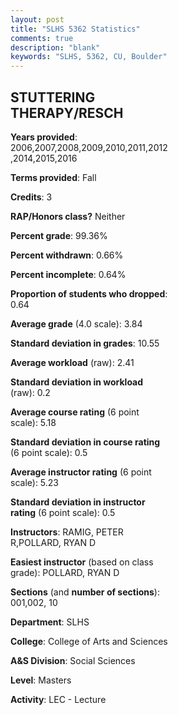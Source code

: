 ```yaml
---
layout: post
title: "SLHS 5362 Statistics"
comments: true
description: "blank"
keywords: "SLHS, 5362, CU, Boulder"
--- 
```

<head>
<script src="https://ajax.googleapis.com/ajax/libs/jquery/2.1.3/jquery.min.js"></script>
<script src="https://dl.dropboxusercontent.com/s/pc42nxpaw1ea4o9/highcharts.js?dl=0"></script>
<!-- <script src="../assets/js/highcharts.js"></script> -->
<style type="text/css">@font-face {
	font-family: "Bebas Neue";
	src: url(https://www.filehosting.org/file/details/544349/BebasNeue%20Regular.otf) format("opentype");
	}
	h1.Bebas { 
		font-family: "Bebas Neue", Verdana, Tahoma;
	}
</style>
</head>
<body>
	<div id="container" style="float: right; width: 45%; height: 88%; margin-left: 2.5%; margin-right: 2.5%;"></div>
	<script language="JavaScript">
		$(document).ready(function() {
		var chart = {type: 'column'};
		var title = {text: 'Grade Distribution'};
		var xAxis = {categories: ['A','B','C','D','F'],crosshair: true};
		var yAxis = {min: 0,title: {text: 'Percentage'}};
		var tooltip = {headerFormat: '<center><b><span style="font-size:20px">{point.key}</span></b></center>',
		               pointFormat: '<td style="padding:0"><b>{point.y:.1f}%</b></td>',
		               footerFormat: '</table>',shared: true,useHTML: true};
		var plotOptions = {column: {pointPadding: 0.0,borderWidth: 0}};  
		var credits = {enabled: false};var series= [{name: 'Percent',data: [88.6,11.4,0.0,0.0,0.0,]}];
		var json = {};
		json.chart = chart;
		json.title = title;
		json.tooltip = tooltip;
		json.xAxis = xAxis;
		json.yAxis = yAxis;  
		json.series = series;
		json.plotOptions = plotOptions;  
		json.credits = credits;
		$('#container').highcharts(json);
	});
	</script>
</body>
			   
## STUTTERING THERAPY/RESCH

**Years provided**: 2006,2007,2008,2009,2010,2011,2012,2014,2015,2016

**Terms provided**: Fall

**Credits**: 3

**RAP/Honors class?** Neither

**Percent grade**: 99.36%

**Percent withdrawn**: 0.66%

**Percent incomplete**: 0.64%

**Proportion of students who dropped**: 0.64

**Average grade** (4.0 scale): 3.84

**Standard deviation in grades**: 10.55

**Average workload** (raw): 2.41

**Standard deviation in workload** (raw): 0.2

**Average course rating** (6 point scale): 5.18

**Standard deviation in course rating** (6 point scale): 0.5

**Average instructor rating** (6 point scale): 5.23

**Standard deviation in instructor rating** (6 point scale): 0.5

**Instructors**: RAMIG, PETER R,POLLARD, RYAN D

**Easiest instructor** (based on class grade): POLLARD, RYAN D

**Sections** (and **number of sections**): 001,002, 10

**Department**: SLHS

**College**: College of Arts and Sciences

**A&S Division**: Social Sciences

**Level**: Masters

**Activity**: LEC - Lecture